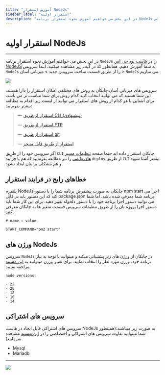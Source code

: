 ```yaml
---
title: "آموزش استقرار NodeJs"
sidebar_label: "استقرار اولیه"
description: "در این بخش می خواهیم آموزش نحوه استقرار برنامه NodeJs را در هاست  نود جی اس NodeJS به شما آموزش دهیم."
---
```


# استقرار اولیه NodeJs
---

در این بخش می خواهیم آموزش نحوه استقرار برنامه `NodeJs` را در [هاست  نود جی اس NodeJS](https://chabokan.net/cloud-hosting/nodejs/) به شما آموزش دهیم.
همانطور که در گیف زیر مشاهده میکنید، ابتدا سرویس `NodeJs` را از طریق قسمت ساخت سرویس جدید > میزبانی آسان > `NodeJs` می سازیم.

![](https://s1.chabokan.net/docs/gifs/nodejs-inatall.gif)

سرویس های میزبانی آسان چابکان به روش های مختلفی امکان استقرار را دارا هستند، این شما هستید که می توانید انتخاب کنید کدام روش برای شما مناسب تر می باشد، برای آشنایی با هر کدام از روش های استقرار می توانید از لیست زیر اقدام به مطالعه بیشتر بفرمایید:

> —  [استقرار از طریق CLI (پیشنهادی)](https://docs.chabokan.net/deploy/cli)
>
> —  [استقرار از طریق FTP](https://docs.chabokan.net/deploy/ftp/)
>
> —  [استقرار از طریق git](https://docs.chabokan.net/deploy/git/)
>
> —  [استقرار از طریق فایل منیجر](https://docs.chabokan.net/deploy/file-manager/)

اگر سرویس خود را از طریق `CLI` چابکان استقرار داده اید حتما صفحه [تنظیمات مسیر های دائمی](https://docs.chabokan.net/features/permanent-path/) را نیز مطالعه بفرمایید که هم با فرآیند `deploy` از طریق `CLI` بیشتر آشنا شوید و هم مشکلی برایتان ایجاد نشود.

## خطاهای رایج در فرایند استقرار

پلتفرم NodeJs چابکان به صورت پیشفرض برنامه شما را با دستور npm start اجرا می کند که این دستور باید در فایل package.json برنامه شما معرفی شده باشد. اما شما می توانید دستور اجرا برنامه خود را با دستور دلخواه تغییر دهید. برای این کار شما باید دستور اجرا پروژه تان را از طریق تنظیمات سرویس قسمت متغیر ها به چابکان معرفی کنید.

```properties
# name : value

START_COMMAND="pm2 start"
```

## ورژن های NodeJs

سرویس `NodeJs` در چابکان از ورژن های زیر پشتیبانی میکند و میتوانید با توجه به نیاز برنامه خود، ورژن مورد نظر را انتخاب نمایید. برای تغییر ورژن میتوانید به [این مستند](https://docs.chabokan.net/simple-hosting/nodejs/more/#تغییر-ورژن-nodejs) مراجعه نمایید.

```text
node versions:

- 22
- 20
- 18
- 16
- 14
```

## سرویس های اشتراکی

سرویس های اشتراکی قابل ایجاد در هاست NodeJs به صورت زیر میباشند:(همینطور شما میتوانید تفاوت سرویس های اشتراکی و اختصاصی را در [این مستند](https://docs.chabokan.net/general-tips/share-db-vs-dedicated-db/) مشاهده بفرمایید)

- Mysql
- Mariadb

---
<a href="https://hub.chabokan.net/fa/services/create/nodejs" ><img src="https://s1.chabokan.net/docs/images/nodejs-banner.png" /></a>